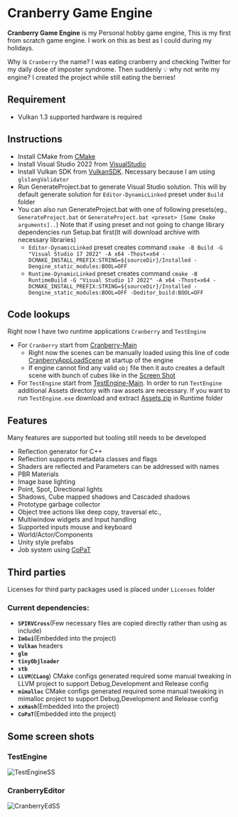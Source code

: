 # Cranberry Game Engine

**Cranberry Game Engine** is my Personal hobby game engine, This is my first from scratch game engine. I work on this as best as I could during my holidays.

Why is `Cranberry` the name? I was eating cranberry and checking Twitter for my daily dose of imposter syndrome. Then suddenly 💡 why not write my engine? I created the project while still eating the berries!

## Requirement
* Vulkan 1.3 supported hardware is required

## Instructions

* Install CMake from [CMake]
* Install Visual Studio 2022 from [VisualStudio]
* Install Vulkan SDK from [VulkanSDK]. Necessary because I am using `glslangValidator`
* Run GenerateProject.bat to generate Visual Studio solution. This will by default generate solution for `Editor-DynamicLinked` preset under `Build` folder
* You can also run GenerateProject.bat with one of following presets(eg., `GenerateProject.bat` or `GenerateProject.bat <preset> [Some Cmake arguments]..`)
Note that if using preset and not going to change library dependencies run Setup.bat first(It will download archive with necessary libraries)
    - `Editor-DynamicLinked` preset creates command `cmake -B Build -G "Visual Studio 17 2022" -A x64 -Thost=x64 -DCMAKE_INSTALL_PREFIX:STRING=${sourceDir}/Installed -Dengine_static_modules:BOOL=OFF`
    - `Runtime-DynamicLinked` preset creates command `cmake -B RuntimeBuild -G "Visual Studio 17 2022" -A x64 -Thost=x64 -DCMAKE_INSTALL_PREFIX:STRING=${sourceDir}/Installed -Dengine_static_modules:BOOL=OFF -Deditor_build:BOOL=OFF`
    

## Code lookups
Right now I have two runtime applications `Cranberry` and `TestEngine`

* For `Cranberry` start from [Cranberry-Main]
    - Right now the scenes can be manually loaded using this line of code [CranberryAppLoadScene] at startup of the engine
    - If engine cannot find any valid `obj` file then it auto creates a default scene with bunch of cubes like in the [Screen Shot](#CranberryEditor) 
* For `TestEngine` start from [TestEngine-Main]. In order to run `TestEngine` additional Assets directory with raw assets are necessary. If you want to run `TestEngine.exe` download and extract [Assets.zip] in Runtime folder

## Features
Many features are supported but tooling still needs to be developed
* Reflection generator for C++
* Reflection supports metadata classes and flags
* Shaders are reflected and Parameters can be addressed with names
* PBR Materials
* Image base lighting
* Point, Spot, Directional lights
* Shadows, Cube mapped shadows and Cascaded shadows
* Prototype garbage collector
* Object tree actions like deep copy, traversal etc.,
* Multiwindow widgets and Input handling
* Supported inputs mouse and keyboard
* World/Actor/Components
* Unity style prefabs
* Job system using [CoPaT]
    
## Third parties
Licenses for third party packages used is placed under `Licenses` folder
### Current dependencies:
* **`SPIRVCross`**(Few necessary files are copied directly rather than using as include)
* **`ImGui`**(Embedded into the project)
* **`Vulkan`** headers
* **`glm`**
* **`tinyObjloader`**
* **`stb`**
* **`LLVM`**(**`CLang`**) CMake configs generated required some manual tweaking in LLVM project to support Debug,Development and Release config
* **`mimalloc`** CMake configs generated required some manual tweaking in mimalloc project to support Debug,Development and Release config
* **`xxHash`**(Embedded into the project)
* **`CoPaT`**(Embedded into the project)

## Some screen shots

### TestEngine
![TestEngineSS]

### CranberryEditor
![CranberryEdSS]

[//]: # (Below are link reference definitions)
[CMake]: https://cmake.org/download/
[VisualStudio]: https://visualstudio.microsoft.com/downloads/
[VulkanSDK]: https://vulkan.lunarg.com/
[CoPaT]: https://github.com/jeslaspravin/CoPaT
[Assets.zip]: https://drive.google.com/file/d/1UenyueBcAzApXHIep02ZaDYXuvtzqNjP/view?usp=sharing

[Cranberry-Main]: https://github.com/jeslaspravin/Cranberry/blob/main/Source/Runtime/EngineModules/Cranberry/Private/EngineMain.cpp#L22
[TestEngine-Main]: https://github.com/jeslaspravin/Cranberry/blob/main/Source/Runtime/ExampleModules/TestEngine/Private/StartMain.cpp#L44
[TestEngineSS]: https://jeslaspravin.github.io/assets/images/CranberryEngine/TestEngine(08-01-2023).jpg
[CranberryEdSS]: https://jeslaspravin.github.io/assets/images/CranberryEngine/CranberryEngine(08-01-2023).jpg
[CranberryAppLoadScene]: https://github.com/jeslaspravin/Cranberry/blob/main/Source/Runtime/EngineModules/Cranberry/Private/CranberryEngineApp.cpp#L165